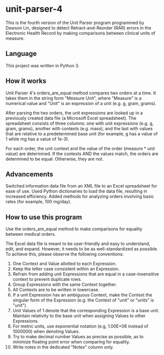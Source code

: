 # unit-parser-4

This is the fourth version of the Unit Parser program programmed by Dawson Lin, designed to detect Retract-and-Reorder (RAR) errors in the 
Electronic Health Record by making comparisons between clinical units of measure. 

## Language
This project was written in Python 3. 

## How it works
Unit Parser 4's orders_are_equal method compares two orders at a time. It takes them in the string form "Measure Unit", where "Measure" is 
a numerical value and "Unit" is an expression of a unit (e.g. g, gram, grams). 

After parsing the two orders, the unit expressions are looked up in a previously created data file (a Microsoft Excel spreadsheet). The 
spreadsheet consists of three columns: one with unit expressions (e.g. g, gram, grams), another with contexts (e.g. mass), and the last 
with values that are relative to a predetermined base unit (for example, g has a value of 1 while mg has a value of 1e-3). 

For each order, the unit context and the value of the order (measure * unit value) are determined. If the contexts AND the values match, 
the orders are determined to be equal. Otherwise, they are not. 

## Advancements
Switched information data file from an XML file to an Excel spreadsheet for ease of use. 
Used Python dictionaries to load the data file, resulting in increased efficiency. 
Added methods for analyzing orders involving basic rates (for example, 100 mg/day). 

## How to use this program
Use the orders_are_equal method to make comparisons for equality between medical orders. 

The Excel data file is meant to be user-friendly and easy to understand, edit, and expand. However, it needs to be as well-standardized as possible. To achieve this, please observe the following conventions:
1. One Context and Value allotted to each Expression.
2. Keep the letter case consistent within an Expression.
3. Refrain from adding unit Expressions that are equal in a case-insensitive context to prevent duplicate rows.
4. Group Expressions with the same Context together. 
5. All Contexts are to be written in lowercase.
6. If a unit Expression has an ambiguous Context, make the Context the singular form of the Expression (e.g. the Context of "unit" or "units" is "unit").
7. Unit Values of 1 denote that the corresponding Expression is a base unit. Maintain relativity to the base unit when assigning Values to
other Expressions. 
8. For metric units, use exponential notation (e.g, 1.00E+06 instead of 1000000) when denoting Values.
9. Try to make decimal number Values as precise as possible, as to minimize floating point error when comparing for equality.
10. Write notes in the dedicated "Notes" column only.

